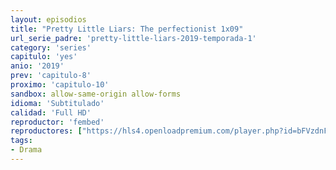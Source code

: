 ```yaml
---
layout: episodios
title: "Pretty Little Liars: The perfectionist 1x09"
url_serie_padre: 'pretty-little-liars-2019-temporada-1'
category: 'series'
capitulo: 'yes'
anio: '2019'
prev: 'capitulo-8'
proximo: 'capitulo-10'
sandbox: allow-same-origin allow-forms
idioma: 'Subtitulado'
calidad: 'Full HD'
reproductor: 'fembed'
reproductores: ["https://hls4.openloadpremium.com/player.php?id=bFVzdnFtbTRVZFI2TjFYc0dKMkJ6dGRwN3JpTGx5Tk9Wb20ydVZSUStQalBjYklIaEptTWZKM1NvcHpkY3RCK044RTcvNnV6ejlBQXgxWXJxM0dTdXc9PQ&sub=https://sub.cuevana2.io/vtt-sub/sub7/Pretty.Little.Liars.The.Perfectionists.S01E09.vtt"]
tags:
- Drama
---
```

